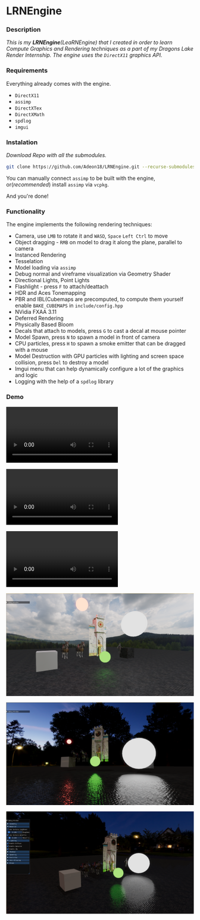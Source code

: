 # LRNEngine

### Description
_This is my **LRNEngine**(LeaRNEngine) that I created in order to learn Compute Graphics and Rendering techniques as a part of my Dragons Lake Render Internship. The engine uses the `DirectX11` graphics API._

### Requirements
Everything already comes with the engine.
- `DirectX11`
- `assimp`
- `DirectXTex`
- `DirectXMath`
- `spdlog`
- `imgui`

### Instalation

_Download Repo with all the submodules._
```sh
git clone https://github.com/Adeon18/LRNEngine.git --recurse-submodules
```
You can manually connect `assimp` to be built with the engine, or(_recommended_) install `assimp` via `vcpkg`.

And you're done!

### Functionality
The engine implements the following rendering techniques:
- Camera, use `LMB` to rotate it and `WASD`, `Space` `Left Ctrl` to move
- Object dragging - `RMB` on model to drag it along the plane, parallel to camera
- Instanced Rendering
- Tesselation
- Model loading via `assimp`
- Debug normal and vireframe visualization via Geometry Shader
- Directional Lights, Point Lights
- Flashlight - press `F` to attach/deattach
- HDR and Aces Tonemapping
- PBR and IBL(Cubemaps are precomputed, to compute them yourself enable `BAKE_CUBEMAPS` in `include/config.hpp`
- NVidia FXAA 3.11
- Deferred Rendering
- Physically Based Bloom
- Decals that attach to models, press `G` to cast a decal at mouse pointer
- Model Spawn, press `N` to spawn a model in front of camera
- CPU particles, press `H` to spawn a smoke emitter that can be dragged with a mouse
- Model Destruction with GPU particles with lighting and screen space collision, press `Del` to destroy a model
- Imgui menu that can help dynamically configure a lot of the graphics and logic
- Logging with the help of a `spdlog` library

### Demo

![1](./img/v1.mp4)

![1](./img/v2.mp4)

![1](./img/v3.mp4)

![1](./img/Screenshot_1.png)

![1](./img/Screenshot_2.png)

![1](./img/Screenshot_3.png)